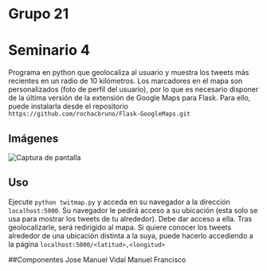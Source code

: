 # Grupo 21
# Seminario 4
Programa en python que geolocaliza al usuario y muestra los tweets más recientes en un radio de 10 kilómetros.
Los marcadores en el mapa son personalizados (foto de perfil del usuario), por lo que es necesario disponer de la última versión de la extensión de Google Maps para Flask. Para ello, puede instalarla desde el repositorio `https://github.com/rochacbruno/Flask-GoogleMaps.git`

## Imágenes
![Captura de pantalla](http://i61.tinypic.com/10py73l.png)

## Uso
Ejecute `python twitmap.py` y acceda en su navegador a la dirección `localhost:5000`. Su navegador le pedirá acceso a su ubicación (esta solo se usa para mostrar los tweets de tu alrededor). Debe dar acceso a ella. Tras geolocalizarle, será redirigido al mapa.
Si quiere conocer los tweets alrededor de una ubicación distinta a la suya, puede hacerlo accediendo a la página `localhost:5000/<latitud>,<longitud>`

##Componentes
	Jose Manuel Vidal
	Manuel Francisco
